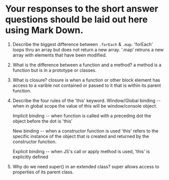 # Your responses to the short answer questions should be laid out here using Mark Down.
1. Describe the biggest difference between `.forEach` & `.map`.
    'forEach' loops thru an array but does not return a new array.
    '.map' retruns a new array with elements that have been modified.

2. What is the difference between a function and a method?
   a method is a function but is in a prototype or classes.

3. What is closure?
    closure is when a function or other block element has access to a varible not contained or passed to it that is within its parent function.

4. Describe the four rules of the 'this' keyword.
     Window/Global binding -- when in global scope the value of this will be window/console object.

     Implicit binding -- when function is called with a preceding dot the object before the dot is 'this'

     New binding -- when a constructor function is used 'this' refers to the specific instance of the object that is created and returned by the constructor function.

     Explicit binding -- when JS's call or apply method is used, 'this' is explicitly defined

5. Why do we need super() in an extended class?
    super allows access to properties of its parent class.
